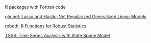 R packages with Fortran code

[glmnet: Lasso and Elastic-Net Regularized Generalized Linear Models](https://cran.r-project.org/web/packages/glmnet/index.html)

[robeth: R Functions for Robust Statistics](https://cran.r-project.org/web/packages/robeth/index.html)

[TSSS: Time Series Analysis with State Space Model](https://cran.r-project.org/web/packages/TSSS/index.html)
